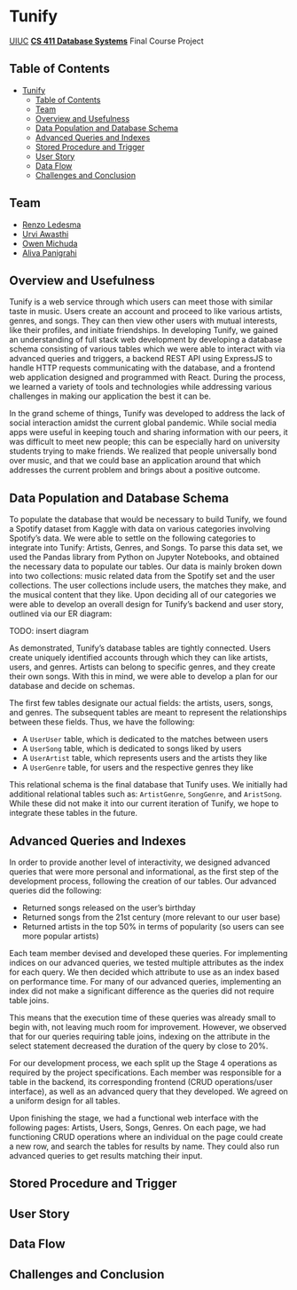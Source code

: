 # Tunify

[UIUC](https://cs.illinois.edu/) [**CS 411 Database Systems**](https://cs.illinois.edu/academics/courses/CS411) Final Course Project

## Table of Contents

- [Tunify](#tunify)
  - [Table of Contents](#table-of-contents)
  - [Team](#team)
  - [Overview and Usefulness](#overview-and-usefulness)
  - [Data Population and Database Schema](#data-population-and-database-schema)
  - [Advanced Queries and Indexes](#advanced-queries-and-indexes)
  - [Stored Procedure and Trigger](#stored-procedure-and-trigger)
  - [User Story](#user-story)
  - [Data Flow](#data-flow)
  - [Challenges and Conclusion](#challenges-and-conclusion)

## Team

- [Renzo Ledesma](https://github.com/renzol2)
- [Urvi Awasthi](https://www.linkedin.com/in/urviawasthi/)
- [Owen Michuda](https://github.com/OwenMichuda)
- [Aliva Panigrahi](https://github.com/alivabernali)

## Overview and Usefulness

Tunify is a web service through which users can meet those with similar taste in music. Users create an account and proceed to like various artists, genres, and songs. They can then view other users with mutual interests, like their profiles, and initiate friendships. In developing Tunify, we gained an understanding of full stack web development by developing a database schema consisting of various tables which we were able to interact with via advanced queries and triggers, a backend REST API using ExpressJS to handle HTTP requests communicating with the database, and a frontend web application designed and programmed with React. During the process, we learned a variety of tools and technologies while addressing various challenges in making our application the best it can be.

In the grand scheme of things, Tunify was developed to address the lack of social interaction amidst the current global pandemic. While social media apps were useful in keeping touch and sharing information with our peers, it was difficult to meet new people; this can be especially hard on university students trying to make friends. We realized that people universally bond over music, and that we could base an application around that which addresses the current problem and brings about a positive outcome.

## Data Population and Database Schema

To populate the database that would be necessary to build Tunify, we found a Spotify dataset from Kaggle with data on various categories involving Spotify’s data. We were able to settle on the following categories to integrate into Tunify: Artists, Genres, and Songs. To parse this data set, we used the Pandas library from Python on Jupyter Notebooks, and obtained the necessary data to populate our tables. Our data is mainly broken down into two collections: music related data from the Spotify set and the user collections. The user collections include users, the matches they make, and the musical content that they like. Upon deciding all of our categories we were able to develop an overall design for Tunify’s backend and user story, outlined via our ER diagram:

TODO: insert diagram

As demonstrated, Tunify’s database tables are tightly connected. Users create uniquely identified accounts through which they can like artists, users, and genres. Artists can belong to specific genres, and they create their own songs. With this in mind, we were able to develop a plan for our database and decide on schemas.

The first few tables designate our actual fields: the artists, users, songs, and genres. The subsequent tables are meant to represent the relationships between these fields. Thus, we have the following:

- A `UserUser` table, which is dedicated to the matches between users
- A `UserSong` table, which is dedicated to songs liked by users
- A `UserArtist` table, which represents users and the artists they like
- A `UserGenre` table, for users and the respective genres they like

This relational schema is the final database that Tunify uses. We initially had additional relational tables such as: `ArtistGenre`, `SongGenre`, and `AristSong`. While these did not make it into our current iteration of Tunify, we hope to integrate these tables in the future.

## Advanced Queries and Indexes

In order to provide another level of interactivity, we designed advanced queries that were more personal and informational, as the first step of the development process, following the creation of our tables. Our advanced queries did the following:

- Returned songs released on the user’s birthday
- Returned songs from the 21st century (more relevant to our user base)
- Returned artists in the top 50% in terms of popularity (so users can see more popular artists)

Each team member devised and developed these queries. For implementing indices on our advanced queries, we tested multiple attributes as the index for each query. We then decided which attribute to use as an index based on performance time. For many of our advanced queries, implementing an index did not make a significant difference as the queries did not require table joins.

This means that the execution time of these queries was already small to begin with, not leaving much room for improvement. However, we observed that for our queries requiring table joins, indexing on the attribute in the select statement decreased the duration of the query by close to 20%.

For our development process, we each split up the Stage 4 operations as required by the project specifications. Each member was responsible for a table in the backend, its corresponding frontend (CRUD operations/user interface), as well as an advanced query that they developed. We agreed on a uniform design for all tables.

Upon finishing the stage, we had a functional web interface with the following pages: Artists, Users, Songs, Genres. On each page, we had functioning CRUD operations where an individual on the page could create a new row, and search the tables for results by name. They could also run advanced queries to get results matching their input.

## Stored Procedure and Trigger

## User Story

## Data Flow

## Challenges and Conclusion
